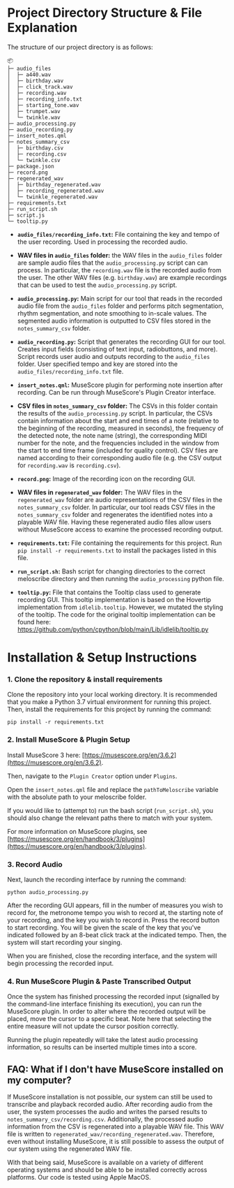 # Project Directory Structure & File Explanation
The structure of our project directory is as follows:

```
📦 
├─ audio_files
│  ├─ a440.wav
│  ├─ birthday.wav
│  ├─ click_track.wav
│  ├─ recording.wav
│  ├─ recording_info.txt
│  ├─ starting_tone.wav
│  ├─ trumpet.wav
│  └─ twinkle.wav
├─ audio_processing.py
├─ audio_recording.py
├─ insert_notes.qml
├─ notes_summary_csv
│  ├─ birthday.csv
│  ├─ recording.csv
│  └─ twinkle.csv
├─ package.json
├─ record.png
├─ regenerated_wav
│  ├─ birthday_regenerated.wav
│  ├─ recording_regenerated.wav
│  └─ twinkle_regenerated.wav
├─ requirements.txt
├─ run_script.sh
├─ script.js
└─ tooltip.py
```
* **`audio_files/recording_info.txt`:** File containing the key and tempo of the user recording. Used in processing the
recorded audio.

* **WAV files in `audio_files` folder:** the WAV files in the `audio_files` folder are sample audio files that the 
  `audio_processing.py` script can can process. In particular, the `recording.wav` file is the recorded audio from the user.
  The other WAV files (e.g. `birthday.wav`) are example recordings that can be used to test the `audio_processing.py` script.

* **`audio_processing.py`:** Main script for our tool that reads in the recorded audio file from the `audio_files` folder and
performs pitch segmentation, rhythm segmentation, and note smoothing to in-scale values. The segmented audio information is
  outputted to CSV files stored in the `notes_summary_csv` folder.

* **`audio_recording.py`:** Script that generates the recording GUI for our tool. Creates input fields (consisting of text input, radiobuttons, 
  and more). Script records user audio and outputs recording to the `audio_files` folder. User specified tempo and key are 
  stored into the `audio_files/recording_info.txt` file.

* **`insert_notes.qml`:** MuseScore plugin for performing note insertion after recording. Can be run through MuseScore's Plugin Creator interface.

* **CSV files in `notes_summary_csv` folder:** The CSVs in this folder contain the results of the `audio_processing.py` script.
In particular, the CSVs contain information about the start and end times of a note (relative to the beginning of the recording, 
  measured in seconds), the frequency of the detected note,
  the note name (string), the corresponding MIDI number for the note, and the frequencies included in the
  window from the start to end time frame (included for quality control). CSV files are named according to their corresponding
  audio file (e.g. the CSV output for `recording.wav` is `recording.csv`).

* **`record.png`:** Image of the recording icon on the recording GUI.

* **WAV files in `regenerated_wav` folder:** The WAV files in the `regenerated_wav` folder are audio representations of the 
CSV files in the `notes_summary_csv` folder. In particular, our tool reads CSV files in the `notes_summary_csv` folder and
  regenerates the identified notes into a playable WAV file. Having these regenerated audio files allow users without MuseScore
  access to examine the processed recording output.

* **`requirements.txt`:** File containing the requirements for this project. Run `pip install -r requirements.txt`
to install the packages listed in this file.

* **`run_script.sh`:** Bash script for changing directories to the correct meloscribe directory and then running the 
`audio_processing` python file. 

* **`tooltip.py`:** File that contains the Tooltip class used to generate recording GUI. This tooltip implementation is based on
the Hovertip implementation from `idlelib.tooltip`. However, we mutated the styling of the tooltip. The code for the original tooltip
  implementation can be found here: https://github.com/python/cpython/blob/main/Lib/idlelib/tooltip.py
  
# Installation & Setup Instructions

### 1. Clone the repository & install requirements

Clone the repository into your local working directory. It is recommended that you make a Python 3.7 virtual environment 
for running this project. Then, install the requirements for this project by running the command:

```
pip install -r requirements.txt
```

### 2. Install MuseScore & Plugin Setup

Install MuseScore 3 here: [https://musescore.org/en/3.6.2](https://musescore.org/en/3.6.2).

Then, navigate to the `Plugin Creator` option under `Plugins`. 

Open the `insert_notes.qml` file and replace the `pathToMeloscribe` variable with the absolute path to your meloscribe folder.

If you would like to (attempt to) run the bash script (`run_script.sh`), you should also change the relevant paths there to match with your system.

For more information on MuseScore plugins, see [https://musescore.org/en/handbook/3/plugins](https://musescore.org/en/handbook/3/plugins).

### 3. Record Audio
Next, launch the recording interface by running the command:

```
python audio_processing.py
```

After the recording GUI appears, fill in the number of measures you wish to record for, the metronome tempo you wish to
record at, the starting note of your recording, and the key you wish to record in. Press the record button to start recording.
You will be given the scale of the key that you've indicated followed by an 8-beat click track at the indicated tempo. Then,
the system will start recording your singing.

When you are finished, close the recording interface, and the system will begin processing the recorded input.

### 4. Run MuseScore Plugin & Paste Transcribed Output

Once the system has finished processing the recorded input (signalled by the command-line interface finishing its execution), you can run the MuseScore plugin. In order to alter where the recorded output will be placed, move the cursor to a specific beat. Note here that selecting the entire measure will not update the cursor position correctly.

Running the plugin repeatedly will take the latest audio processing information, so results can be inserted multiple times into a score.


## FAQ: What if I don't have MuseScore installed on my computer?
If MuseScore installation is not possible, our system can still be used to transcribe and playback recorded audio. After recording audio from the user, the system processes the audio and writes the parsed results to `notes_summary_csv/recording.csv`.
Additionally, the processed audio information from the CSV is regenerated into a playable WAV file. This WAV file is
written to `regenerated_wav/recording_regenerated.wav`. Therefore, even without installing MuseScore, it is still possible
to assess the output of our system using the regenerated WAV file.

With that being said, MuseScore is available on a variety of different operating systems and should be able to be installed correctly across platforms. Our code is tested using Apple MacOS. 
